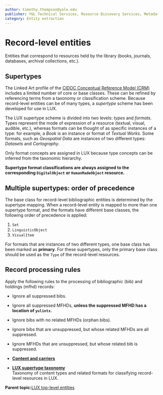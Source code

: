 ```yaml
---
author: timothy.thompson@yale.edu
publisher: YUL Technical Services, Resource Discovery Services, Metadata Services Unit
category: Entity extraction
---
```


# Record-level entities

Entities that correspond to resources held by the library \(books, journals, databases, archival collections, etc.\).

## Supertypes

The Linked Art profile of the [CIDOC Conceptual Reference Model \(CRM\)](http://www.cidoc-crm.org/html/5.0.4/cidoc-crm.html) includes a limited number of core or base classes. These can be refined by referencing terms from a taxonomy or classification scheme. Because record-level entities can be of many types, a *supertype* scheme has been developed for use in LUX.

The LUX supertype scheme is divided into two levels: *types* and *formats*. Types represent the mode of expression of a resource \(textual, visual, audible, etc.\), whereas formats can be thought of as specific instances of a type: for example, a *Book* is an instance or format of *Textual Works*. Some formats, such as *Geospatial Data* are instances of two different types: *Datasets* and *Cartography*.

Only format concepts are assigned in LUX because type concepts can be inferred from the taxonomic hierarchy.

**Supertype format classifications are always assigned to the corresponding `DigitalObject` or `HumanMadeObject` resource.**

## Multiple supertypes: order of precedence

The base class for record-level bibliographic entities is determined by the supertype mapping. When a record-level entity is mapped to more than one supertype format, and the formats have different base classes, the following order of precedence is applied:

1.  `Set`
2.  `LinguisticObject`
3.  `VisualItem`

For formats that are instances of two different types, one base class has been marked as **primary**. For these supertypes, only the primary base class should be used as the `Type` of the record-level resources.

## Record processing rules

Apply the following rules to the processing of bibliographic \(bib\) and holdings \(mfhd\) records:

-   Ignore all suppressed bibs.
-   Ignore all suppressed MFHDs, **unless the suppressed MFHD has a location of `yulintx`.**
-   Ignore bibs with no related MFHDs \(orphan bibs\).
-   Ignore bibs that are unsuppressed, but whose related MFHDs are all suppressed.
-   Ignore MFHDs that are unsuppressed, but whose related bib is suppressed.

-   **[Content and carriers](../tasks/content_and_carriers.md)**  

-   **[LUX supertype taxonomy](../tasks/supertypes/supertypes.md)**  
Taxonomy of content types and related formats for classifying record-level resources in LUX.

**Parent topic:**[LUX top-level entities](../concepts/lux_top-level_entities.md)

